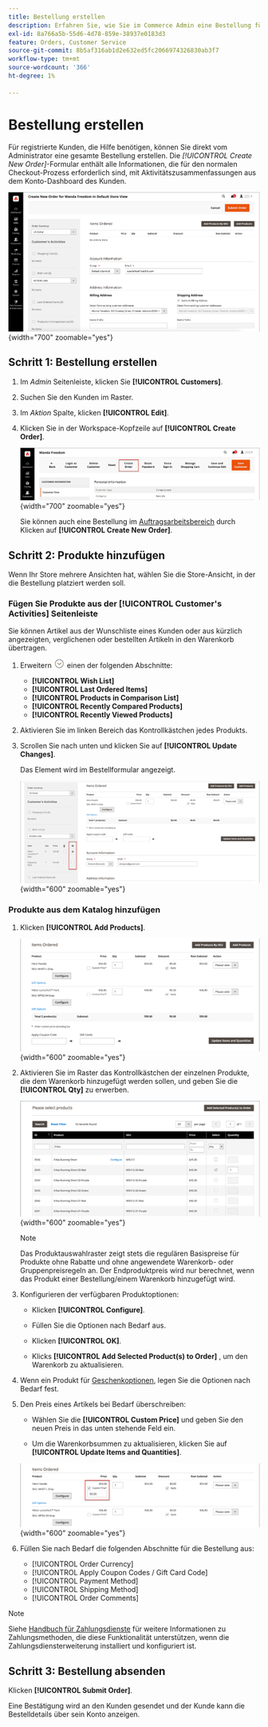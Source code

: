 ```yaml
---
title: Bestellung erstellen
description: Erfahren Sie, wie Sie im Commerce Admin eine Bestellung für einen Kunden erstellen.
exl-id: 8a766a5b-55d6-4d78-859e-38937e0183d3
feature: Orders, Customer Service
source-git-commit: 8b5af316ab1d2e632ed5fc2066974326830ab3f7
workflow-type: tm+mt
source-wordcount: '366'
ht-degree: 1%

---
```


# Bestellung erstellen

Für registrierte Kunden, die Hilfe benötigen, können Sie direkt vom Administrator eine gesamte Bestellung erstellen. Die _[!UICONTROL Create New Order]_-Formular enthält alle Informationen, die für den normalen Checkout-Prozess erforderlich sind, mit Aktivitätszusammenfassungen aus dem Konto-Dashboard des Kunden.

![Erstellen einer Bestellung für einen Kunden](./assets/create-new-order.png){width="700" zoomable="yes"}

## Schritt 1: Bestellung erstellen

1. Im _Admin_ Seitenleiste, klicken Sie **[!UICONTROL Customers]**.

1. Suchen Sie den Kunden im Raster.

1. Im _Aktion_ Spalte, klicken **[!UICONTROL Edit]**.

1. Klicken Sie in der Workspace-Kopfzeile auf **[!UICONTROL Create Order]**.

   ![Workspace-Kopfzeile](./assets/order-create-buttons.png){width="700" zoomable="yes"}

   Sie können auch eine Bestellung im [Auftragsarbeitsbereich](orders.md#orders-workspace) durch Klicken auf **[!UICONTROL Create New Order]**.

## Schritt 2: Produkte hinzufügen

Wenn Ihr Store mehrere Ansichten hat, wählen Sie die Store-Ansicht, in der die Bestellung platziert werden soll.

### Fügen Sie Produkte aus der [!UICONTROL Customer's Activities] Seitenleiste

Sie können Artikel aus der Wunschliste eines Kunden oder aus kürzlich angezeigten, verglichenen oder bestellten Artikeln in den Warenkorb übertragen.

1. Erweitern ![Erweiterungsauswahl](../assets/icon-display-expand.png) einen der folgenden Abschnitte:

   - **[!UICONTROL Wish List]**
   - **[!UICONTROL Last Ordered Items]**
   - **[!UICONTROL Products in Comparison List]**
   - **[!UICONTROL Recently Compared Products]**
   - **[!UICONTROL Recently Viewed Products]**

1. Aktivieren Sie im linken Bereich das Kontrollkästchen jedes Produkts.

1. Scrollen Sie nach unten und klicken Sie auf **[!UICONTROL Update Changes]**.

   Das Element wird im Bestellformular angezeigt.

   ![Zum Warenkorb hinzufügen](./assets/create-order-add-wishlist.png){width="600" zoomable="yes"}

### Produkte aus dem Katalog hinzufügen

1. Klicken **[!UICONTROL Add Products]**.

   ![Produkte hinzufügen](./assets/account-add-wishlist-product.png){width="600" zoomable="yes"}

1. Aktivieren Sie im Raster das Kontrollkästchen der einzelnen Produkte, die dem Warenkorb hinzugefügt werden sollen, und geben Sie die **[!UICONTROL Qty]** zu erwerben.

   ![Produkte auswählen](./assets/create-order-from-catalog.png){width="600" zoomable="yes"}

   >[!NOTE]
   >
   >Das Produktauswahlraster zeigt stets die regulären Basispreise für Produkte ohne Rabatte und ohne angewendete Warenkorb- oder Gruppenpreisregeln an. Der Endproduktpreis wird nur berechnet, wenn das Produkt einer Bestellung/einem Warenkorb hinzugefügt wird.

1. Konfigurieren der verfügbaren Produktoptionen:

   - Klicken **[!UICONTROL Configure]**.

   - Füllen Sie die Optionen nach Bedarf aus.

   - Klicken **[!UICONTROL OK]**.

   - Klicks **[!UICONTROL Add Selected Product(s) to Order]** , um den Warenkorb zu aktualisieren.

1. Wenn ein Produkt für [Geschenkoptionen](../catalog/product-gift-options.md), legen Sie die Optionen nach Bedarf fest.

1. Den Preis eines Artikels bei Bedarf überschreiben:

   - Wählen Sie die **[!UICONTROL Custom Price]** und geben Sie den neuen Preis in das unten stehende Feld ein.

   - Um die Warenkorbsummen zu aktualisieren, klicken Sie auf **[!UICONTROL Update Items and Quantities]**.

   ![Benutzerspezifischer Preis](./assets/create-order-custom-price.png){width="600" zoomable="yes"}

1. Füllen Sie nach Bedarf die folgenden Abschnitte für die Bestellung aus:

   - [!UICONTROL Order Currency]
   - [!UICONTROL Apply Coupon Codes / Gift Card Code]
   - [!UICONTROL Payment Method]
   - [!UICONTROL Shipping Method]
   - [!UICONTROL Order Comments]

>[!NOTE]
>
>Siehe [Handbuch für Zahlungsdienste](https://experienceleague.adobe.com/docs/commerce-merchant-services/payment-services/create-order.html) für weitere Informationen zu Zahlungsmethoden, die diese Funktionalität unterstützen, wenn die Zahlungsdiensterweiterung installiert und konfiguriert ist.

## Schritt 3: Bestellung absenden

Klicken **[!UICONTROL Submit Order]**.

Eine Bestätigung wird an den Kunden gesendet und der Kunde kann die Bestelldetails über sein Konto anzeigen.
